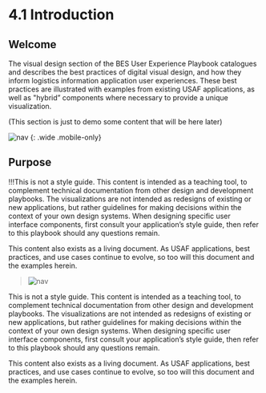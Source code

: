 # 4.1 Introduction

## Welcome

The visual design section of the BES User Experience Playbook catalogues and describes the best practices of digital visual design, and how they inform logistics information application user experiences. These best practices are illustrated with examples from existing USAF applications, as well as "hybrid” components where necessary to provide a unique visualization.  

(This section is just to demo some content that will be here later)

![nav](/_assets/__temp-nav.png)
{: .wide .mobile-only}


## Purpose

!!!This is not a style guide. This content is intended as a teaching tool, to complement technical documentation from other design and development playbooks. The visualizations are not intended as redesigns of existing or new applications, but rather guidelines for making decisions within the context of your own design systems. When designing specific user interface components, first consult your application’s style guide, then refer to this playbook should any questions remain. 

This content also exists as a living document. As USAF applications, best practices, and use cases continue to evolve, so too will this document and the examples herein. 

>![nav](/_assets/__temp-action.png)


This is not a style guide. This content is intended as a teaching tool, to complement technical documentation from other design and development playbooks. The visualizations are not intended as redesigns of existing or new applications, but rather guidelines for making decisions within the context of your own design systems. When designing specific user interface components, first consult your application’s style guide, then refer to this playbook should any questions remain. 

This content also exists as a living document. As USAF applications, best practices, and use cases continue to evolve, so too will this document and the examples herein. 
